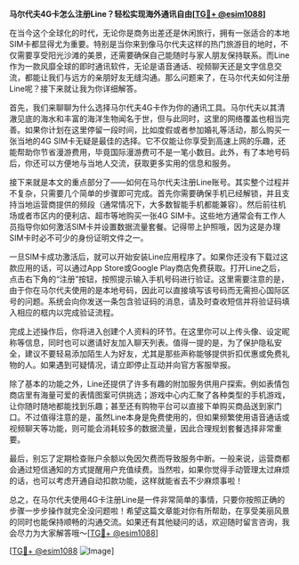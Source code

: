**马尔代夫4G卡怎么注册Line？轻松实现海外通讯自由[[TG💪+ @esim1088](https://t.me/s/esim1088)]**

在当今这个全球化的时代，无论你是商务出差还是休闲旅行，拥有一张适合的本地SIM卡都显得尤为重要。特别是当你来到像马尔代夫这样的热门旅游目的地时，不仅需要享受阳光沙滩的美景，还需要确保自己能随时与家人朋友保持联系。而Line作为一款风靡全球的即时通讯软件，无论是语音通话、视频聊天还是文字信息交流，都能让我们与远方的亲朋好友无缝沟通。那么问题来了，在马尔代夫如何注册Line呢？接下来就让我为你详细解答。

首先，我们来聊聊为什么选择马尔代夫4G卡作为你的通讯工具。马尔代夫以其清澈见底的海水和丰富的海洋生物闻名于世，但与此同时，这里的网络覆盖也相当完善。如果你计划在这里停留一段时间，比如度假或者参加婚礼等活动，那么购买一张当地的4G SIM卡无疑是最佳的选择。它不仅能让你享受到高速上网的乐趣，还能帮助你节省漫游费用，毕竟国际漫游费可不是一笔小数目。此外，有了本地号码后，你还可以方便地与当地人交流，获取更多实用的信息和服务。

接下来就是本文的重点部分了——如何在马尔代夫注册Line账号。其实整个过程并不复杂，只需要几个简单的步骤即可完成。首先你需要确保手机已经解锁，并且支持当地运营商提供的频段（通常情况下，大多数智能手机都能兼容）。然后前往机场或者市区内的便利店、超市等地购买一张4G SIM卡。这些地方通常会有工作人员指导你如何激活SIM卡并设置数据流量套餐。记得带上护照哦，因为这是办理SIM卡时必不可少的身份证明文件之一。

一旦SIM卡成功激活后，就可以开始安装Line应用程序了。如果你还没有下载过这款应用的话，可以通过App Store或Google Play商店免费获取。打开Line之后，点击右下角的“注册”按钮，按照提示输入手机号码进行验证。这里需要注意的是，由于你在马尔代夫使用的是本地号码，因此可以直接填写该号码而无需担心国际区号的问题。系统会向你发送一条包含验证码的消息，请及时查收短信并将验证码填入相应的框内以完成验证流程。

完成上述操作后，你将进入创建个人资料的环节。在这里你可以上传头像、设定昵称等信息，同时也可以邀请好友加入聊天列表。值得一提的是，为了保护隐私安全，建议不要轻易添加陌生人为好友，尤其是那些声称能够提供折扣优惠或免费礼物的人。如果遇到可疑情况，请立即停止互动并向官方客服举报。

除了基本的功能之外，Line还提供了许多有趣的附加服务供用户探索。例如表情包商店里有海量可爱的表情图案可供挑选；游戏中心内汇聚了各种类型的手机游戏，让你随时随地都能找到乐趣；甚至还有购物平台可以直接下单购买商品送到家门口。不过值得注意的是，虽然Line本身是免费使用的，但如果频繁使用语音通话或视频聊天等功能，则可能会消耗较多的数据流量，因此合理规划套餐选择非常重要。

最后，别忘了定期检查账户余额以免因欠费而导致服务中断。一般来说，运营商都会通过短信通知的方式提醒用户充值续费。当然啦，如果你觉得手动管理太过麻烦的话，也可以考虑开通自动扣款功能，这样就能省去不少麻烦事啦！

总之，在马尔代夫使用4G卡注册Line是一件非常简单的事情，只要你按照正确的步骤一步步操作就完全没问题啦！希望这篇文章能对你有所帮助，在享受美丽风景的同时也能保持顺畅的沟通交流。如果还有其他疑问的话，欢迎随时留言咨询，我会尽力为大家解答哦～[[TG💪+ @esim1088](https://t.me/s/esim1088)]

[[TG💪+ @esim1088](https://t.me/s/esim1088) ![Image](https://i.postimg.cc/4NQfJmqS/Snipaste-2025-05-13-00-14-12.png)]